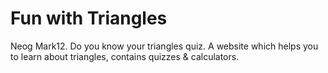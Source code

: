 # Fun with Triangles
Neog Mark12. Do you know your triangles quiz.
A website which helps you to learn about triangles, contains quizzes & calculators.





